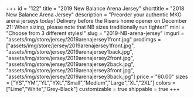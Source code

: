 +++
id = "122"
title = "2019 New Balance Arena Jersey"
shorttitle = "2018 New Balance Arena Jersey"
description = "Preorder your authentic MKG arena jerseys today! Delivery before the Risers home opener on December 21! When sizing, please note that NB sizes traditionally run tighter!"
mini = "Choose from 3 different styles!"
slug = "2019-NB-arena-jersey"
imgurl = "assets/img/store/jersey/2019arenajersey1front.jpg"
prodimgs = ["assets/img/store/jersey/2019arenajersey1front.jpg", "assets/img/store/jersey/2019arenajersey1back.jpg", "assets/img/store/jersey/2019arenajersey2front.jpg", "assets/img/store/jersey/2019arenajersey2back.jpg", "assets/img/store/jersey/2019arenajersey3front.jpg", "assets/img/store/jersey/2019arenajersey3back.jpg"]
price = "60.00"
sizes = ["YS","YM","YL","YXL","Small","Medium","Large","XL","2XL"]
colors = ["Lime","White","Grey-Black"]
customizable = true
shippable = true
+++
